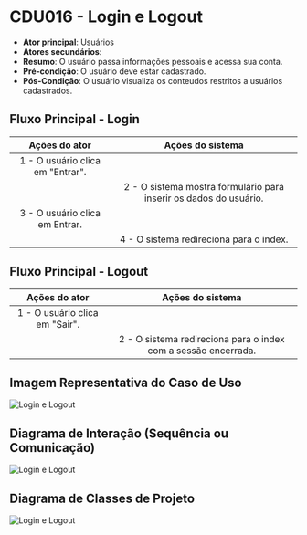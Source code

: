 # CDU016 - Login e Logout

- **Ator principal**: Usuários
- **Atores secundários**: 	 
- **Resumo**: O usuário passa informações pessoais e acessa sua conta.
- **Pré-condição**: O usuário deve estar cadastrado.
- **Pós-Condição**: O usuário visualiza os conteudos restritos a usuários cadastrados.

## Fluxo Principal - Login
| Ações do ator | Ações do sistema |
| :-----------------: | :-----------------: | 
| 1 - O usuário clica em "Entrar". | |  
| | 2 - O sistema mostra formulário para inserir os dados do usuário.| 
| 3 - O usuário clica em Entrar. | |
| | 4 - O sistema redireciona para o index.| |

## Fluxo Principal - Logout
| Ações do ator | Ações do sistema |
| :-----------------: | :-----------------: | 
| 1 - O usuário clica em "Sair". | |  
| | 2 - O sistema redireciona para o index com a sessão encerrada.| 


## Imagem Representativa do Caso de Uso
![Login e Logout](https://imgur.com/AW5Axfn.png)


## Diagrama de Interação (Sequência ou Comunicação)
![Login e Logout](https://imgur.com/IrNQyvq.png)

## Diagrama de Classes de Projeto

![Login e Logout](https://imgur.com/621c6HV.png)